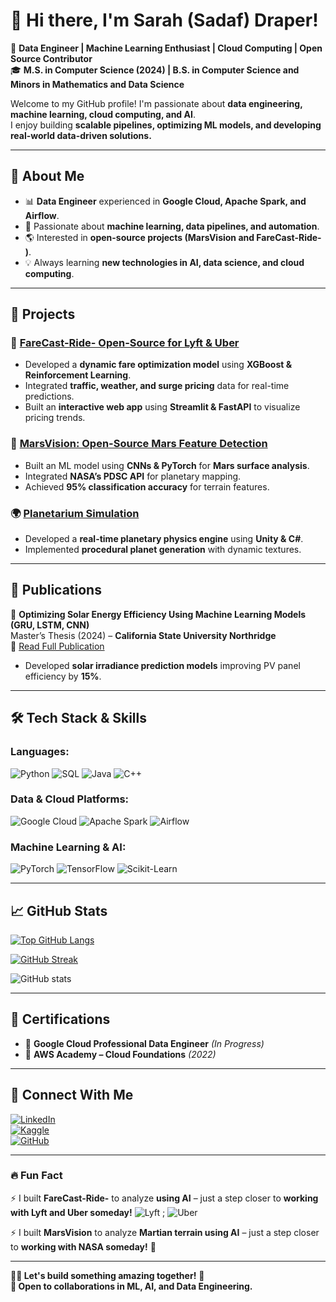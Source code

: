 # 👋 Hi there, I'm Sarah (Sadaf) Draper!

🚀 **Data Engineer | Machine Learning Enthusiast | Cloud Computing | Open Source Contributor**  
🎓 **M.S. in Computer Science (2024) | B.S. in Computer Science and Minors in Mathematics and Data Science**  

Welcome to my GitHub profile! I'm passionate about **data engineering, machine learning, cloud computing, and AI**.  
I enjoy building **scalable pipelines, optimizing ML models, and developing real-world data-driven solutions.**  

---

## 🌟 **About Me**
- 📊 **Data Engineer** experienced in **Google Cloud, Apache Spark, and Airflow**.  
- 🤖 Passionate about **machine learning, data pipelines, and automation**.  
- 🌎 Interested in **open-source projects (MarsVision and FareCast-Ride- )**.  
- 💡 Always learning **new technologies in AI, data science, and cloud computing**.  

---

## 🚀 **Projects**
### **🚖 [FareCast-Ride- Open-Source for Lyft & Uber](https://github.com/Sarah0ravari/FareCast-Ride-)**
- Developed a **dynamic fare optimization model** using **XGBoost & Reinforcement Learning**.
- Integrated **traffic, weather, and surge pricing** data for real-time predictions.
- Built an **interactive web app** using **Streamlit & FastAPI** to visualize pricing trends.
  
### **🔭 [MarsVision: Open-Source Mars Feature Detection](https://github.com/Sarah0ravari/MarsVision)**
- Built an ML model using **CNNs & PyTorch** for **Mars surface analysis**.
- Integrated **NASA’s PDSC API** for planetary mapping.
- Achieved **95% classification accuracy** for terrain features.

### **🌍 [Planetarium Simulation](https://github.com/Sarah0ravari/Planetarium)**
- Developed a **real-time planetary physics engine** using **Unity & C#**.
- Implemented **procedural planet generation** with dynamic textures.

---

## 📜 **Publications**
📄 **Optimizing Solar Energy Efficiency Using Machine Learning Models (GRU, LSTM, CNN)**  
Master’s Thesis (2024) – **California State University Northridge**  
🔗 [Read Full Publication](https://scholarworks.calstate.edu/concern/file_sets/7p88cr18f)  
- Developed **solar irradiance prediction models** improving PV panel efficiency by **15%**.

---

## 🛠 **Tech Stack & Skills**
### **Languages:**  
![Python](https://img.shields.io/badge/Python-3776AB?style=for-the-badge&logo=python&logoColor=white)
![SQL](https://img.shields.io/badge/SQL-4479A1?style=for-the-badge&logo=postgresql&logoColor=white)
![Java](https://img.shields.io/badge/Java-007396?style=for-the-badge&logo=java&logoColor=white)
![C++](https://img.shields.io/badge/C++-00599C?style=for-the-badge&logo=c%2B%2B&logoColor=white)

### **Data & Cloud Platforms:**
![Google Cloud](https://img.shields.io/badge/Google_Cloud-4285F4?style=for-the-badge&logo=google-cloud&logoColor=white)
![Apache Spark](https://img.shields.io/badge/Apache_Spark-FDEE21?style=for-the-badge&logo=apachespark&logoColor=black)
![Airflow](https://img.shields.io/badge/Apache_Airflow-017CEE?style=for-the-badge&logo=apache-airflow&logoColor=white)

### **Machine Learning & AI:**
![PyTorch](https://img.shields.io/badge/PyTorch-EE4C2C?style=for-the-badge&logo=pytorch&logoColor=white)
![TensorFlow](https://img.shields.io/badge/TensorFlow-FF6F00?style=for-the-badge&logo=tensorflow&logoColor=white)
![Scikit-Learn](https://img.shields.io/badge/Scikit_Learn-F7931E?style=for-the-badge&logo=scikit-learn&logoColor=white)

---

## 📈 **GitHub Stats**
[![Top GitHub Langs](https://github-readme-stats.vercel.app/api/top-langs/?username=Sarah0ravari&hide_borders=true&layout=compact)](https://github.com/Sarah0ravari/github-readme-stats)

[![GitHub Streak](https://github-readme-streak-stats.herokuapp.com?user=Sarah0ravari&date_format=M%20j%5B%2C%20Y%5D)](https://git.io/streak-stats)

![GitHub stats](https://github-readme-stats.vercel.app/api?username=Sarah0ravari&show_icons=true&theme=radical)

---

## 📜 **Certifications**
- 🏅 **Google Cloud Professional Data Engineer** *(In Progress)*  
- 🏅 **AWS Academy – Cloud Foundations** *(2022)*  

---

## 🔗 **Connect With Me**
[![LinkedIn](https://img.shields.io/badge/LinkedIn-Sadaf_Draper-blue?style=for-the-badge&logo=linkedin)](https://www.linkedin.com/in/sadaf-draper/)  
[![Kaggle](https://img.shields.io/badge/Kaggle-Sarah_Riravari-blue?style=for-the-badge&logo=kaggle)](https://www.kaggle.com/sarahriravari)  
[![GitHub](https://img.shields.io/badge/GitHub-Sarah0ravari-black?style=for-the-badge&logo=github)](https://github.com/Sarah0ravari)  

---

### **🔥 Fun Fact**
⚡ I built **FareCast-Ride-** to analyze **using AI** – just a step closer to **working with Lyft and Uber someday!** ![Lyft](https://img.shields.io/badge/Lyft-FF00BF?style=for-the-badge&logo=lyft&logoColor=white) ; ![Uber](https://img.shields.io/badge/Uber-000000?style=for-the-badge&logo=uber&logoColor=white)  

⚡ I built **MarsVision** to analyze **Martian terrain using AI** – just a step closer to **working with NASA someday!** 🚀

---

**👩‍💻 Let's build something amazing together!** 🌟  
**📩 Open to collaborations in ML, AI, and Data Engineering.**
